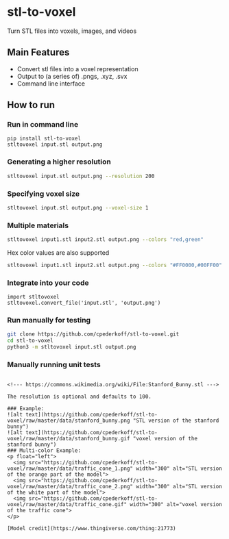 # stl-to-voxel
Turn STL files into voxels, images, and videos
## Main Features
* Convert stl files into a voxel representation
* Output to (a series of) .pngs, .xyz, .svx
* Command line interface

## How to run
### Run in command line
```
pip install stl-to-voxel
stltovoxel input.stl output.png
```

### Generating a higher resolution
```bash
stltovoxel input.stl output.png --resolution 200
```

### Specifying voxel size
```bash
stltovoxel input.stl output.png --voxel-size 1
```

### Multiple materials
```bash
stltovoxel input1.stl input2.stl output.png --colors "red,green"
```
Hex color values are also supported
```bash
stltovoxel input1.stl input2.stl output.png --colors "#FF0000,#00FF00"
```

### Integrate into your code
```python3
import stltovoxel
stltovoxel.convert_file('input.stl', 'output.png')
```

### Run manually for testing
```bash
git clone https://github.com/cpederkoff/stl-to-voxel.git
cd stl-to-voxel
python3 -m stltovoxel input.stl output.png
```

### Manually running unit tests
```

<!--- https://commons.wikimedia.org/wiki/File:Stanford_Bunny.stl --->

The resolution is optional and defaults to 100.

### Example:
![alt text](https://github.com/cpederkoff/stl-to-voxel/raw/master/data/stanford_bunny.png "STL version of the stanford bunny")
![alt text](https://github.com/cpederkoff/stl-to-voxel/raw/master/data/stanford_bunny.gif "voxel version of the stanford bunny")
### Multi-color Example:
<p float="left">
  <img src="https://github.com/cpederkoff/stl-to-voxel/raw/master/data/traffic_cone_1.png" width="300" alt="STL version of the orange part of the model">
  <img src="https://github.com/cpederkoff/stl-to-voxel/raw/master/data/traffic_cone_2.png" width="300" alt="STL version of the white part of the model">
  <img src="https://github.com/cpederkoff/stl-to-voxel/raw/master/data/traffic_cone.gif" width="300" alt="voxel version of the traffic cone">
</p>

[Model credit](https://www.thingiverse.com/thing:21773)
